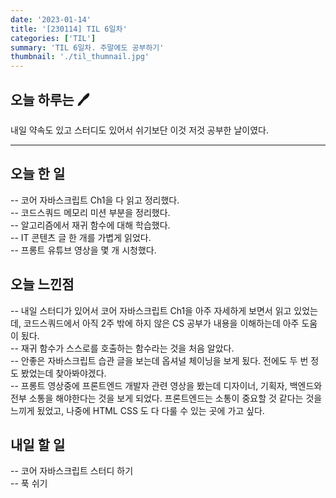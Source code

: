 ```yaml
---
date: '2023-01-14'
title: '[230114] TIL 6일차'
categories: ['TIL']
summary: 'TIL 6일차. 주말에도 공부하기'
thumbnail: './til_thumnail.jpg'
---
```


## 오늘 하루는 🖊️

내일 약속도 있고 스터디도 있어서 쉬기보단 이것 저것 공부한 날이였다.

---

## 오늘 한 일

-- 코어 자바스크립트 Ch1을 다 읽고 정리했다.</br>
-- 코드스쿼드 메모리 미션 부분을 정리했다.</br>
-- 알고리즘에서 재귀 함수에 대해 학습했다.</br>
-- IT 콘텐츠 글 한 개를 가볍게 읽었다.</br>
-- 프롱트 유튜브 영상을 몇 개 시청했다.</br>

## 오늘 느낀점

-- 내일 스터디가 있어서 코어 자바스크립트 Ch1을 아주 자세하게 보면서 읽고 있었는데, 코드스쿼드에서 아직 2주 밖에 하지 않은 CS 공부가 내용을 이해하는데 아주 도움이 됬다.</br>
-- 재귀 함수가 스스로를 호출하는 함수라는 것을 처음 알았다.</br>
-- 안좋은 자바스크립트 습관 글을 보는데 옵셔널 체이닝을 보게 됬다. 전에도 두 번 정도 봤었는데 찾아봐야겠다.</br>
-- 프롱트 영상중에 프론트엔드 개발자 관련 영상을 봤는데 디자이너, 기획자, 백엔드와 전부 소통을 해야한다는 것을 보게 되었다. 프론트엔드는 소통이 중요할 것 같다는 것을 느끼게 됬었고, 나중에 HTML CSS 도 다 다룰 수 있는 곳에 가고 싶다.

## 내일 할 일

-- 코어 자바스크립트 스터디 하기</br>
-- 푹 쉬기
